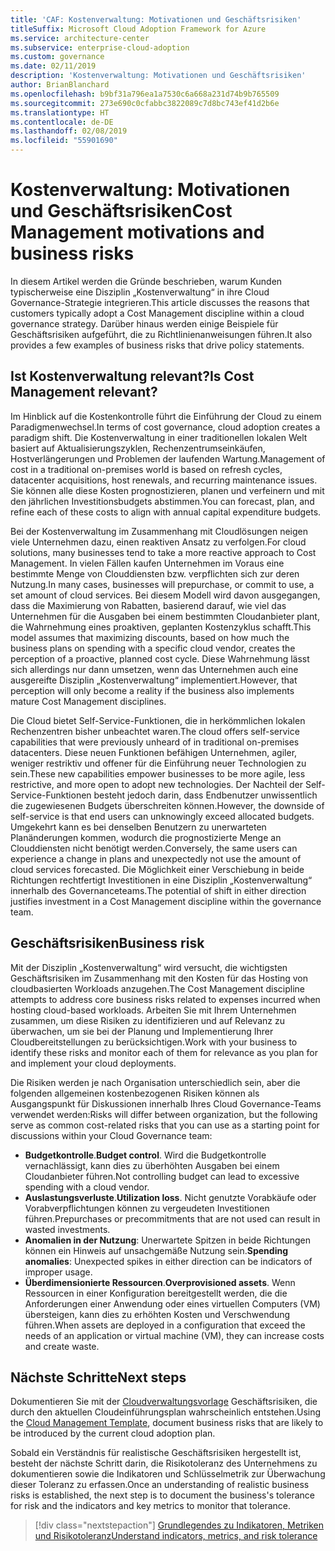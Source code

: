 ```yaml
---
title: 'CAF: Kostenverwaltung: Motivationen und Geschäftsrisiken'
titleSuffix: Microsoft Cloud Adoption Framework for Azure
ms.service: architecture-center
ms.subservice: enterprise-cloud-adoption
ms.custom: governance
ms.date: 02/11/2019
description: 'Kostenverwaltung: Motivationen und Geschäftsrisiken'
author: BrianBlanchard
ms.openlocfilehash: b9bf31a796ea1a7530c6a668a231d74b9b765509
ms.sourcegitcommit: 273e690c0cfabbc3822089c7d8bc743ef41d2b6e
ms.translationtype: HT
ms.contentlocale: de-DE
ms.lasthandoff: 02/08/2019
ms.locfileid: "55901690"
---
```

# <a name="cost-management-motivations-and-business-risks"></a><span data-ttu-id="7e2e0-103">Kostenverwaltung: Motivationen und Geschäftsrisiken</span><span class="sxs-lookup"><span data-stu-id="7e2e0-103">Cost Management motivations and business risks</span></span>

<span data-ttu-id="7e2e0-104">In diesem Artikel werden die Gründe beschrieben, warum Kunden typischerweise eine Disziplin „Kostenverwaltung“ in ihre Cloud Governance-Strategie integrieren.</span><span class="sxs-lookup"><span data-stu-id="7e2e0-104">This article discusses the reasons that customers typically adopt a Cost Management discipline within a cloud governance strategy.</span></span> <span data-ttu-id="7e2e0-105">Darüber hinaus werden einige Beispiele für Geschäftsrisiken aufgeführt, die zu Richtlinienanweisungen führen.</span><span class="sxs-lookup"><span data-stu-id="7e2e0-105">It also provides a few examples of business risks that drive policy statements.</span></span>

<!-- markdownlint-disable MD026 -->

## <a name="is-cost-management-relevant"></a><span data-ttu-id="7e2e0-106">Ist Kostenverwaltung relevant?</span><span class="sxs-lookup"><span data-stu-id="7e2e0-106">Is Cost Management relevant?</span></span>

<span data-ttu-id="7e2e0-107">Im Hinblick auf die Kostenkontrolle führt die Einführung der Cloud zu einem Paradigmenwechsel.</span><span class="sxs-lookup"><span data-stu-id="7e2e0-107">In terms of cost governance, cloud adoption creates a paradigm shift.</span></span> <span data-ttu-id="7e2e0-108">Die Kostenverwaltung in einer traditionellen lokalen Welt basiert auf Aktualisierungszyklen, Rechenzentrumseinkäufen, Hostverlängerungen und Problemen der laufenden Wartung.</span><span class="sxs-lookup"><span data-stu-id="7e2e0-108">Management of cost in a traditional on-premises world is based on refresh cycles, datacenter acquisitions, host renewals, and recurring maintenance issues.</span></span> <span data-ttu-id="7e2e0-109">Sie können alle diese Kosten prognostizieren, planen und verfeinern und mit den jährlichen Investitionsbudgets abstimmen.</span><span class="sxs-lookup"><span data-stu-id="7e2e0-109">You can forecast, plan, and refine each of these costs to align with annual capital expenditure budgets.</span></span>

<span data-ttu-id="7e2e0-110">Bei der Kostenverwaltung im Zusammenhang mit Cloudlösungen neigen viele Unternehmen dazu, einen reaktiven Ansatz zu verfolgen.</span><span class="sxs-lookup"><span data-stu-id="7e2e0-110">For cloud solutions, many businesses tend to take a more reactive approach to Cost Management.</span></span> <span data-ttu-id="7e2e0-111">In vielen Fällen kaufen Unternehmen im Voraus eine bestimmte Menge von Clouddiensten bzw. verpflichten sich zur deren Nutzung.</span><span class="sxs-lookup"><span data-stu-id="7e2e0-111">In many cases, businesses will prepurchase, or commit to use, a set amount of cloud services.</span></span> <span data-ttu-id="7e2e0-112">Bei diesem Modell wird davon ausgegangen, dass die Maximierung von Rabatten, basierend darauf, wie viel das Unternehmen für die Ausgaben bei einem bestimmten Cloudanbieter plant, die Wahrnehmung eines proaktiven, geplanten Kostenzyklus schafft.</span><span class="sxs-lookup"><span data-stu-id="7e2e0-112">This model assumes that maximizing discounts, based on how much the business plans on spending with a specific cloud vendor, creates the perception of a proactive, planned cost cycle.</span></span> <span data-ttu-id="7e2e0-113">Diese Wahrnehmung lässt sich allerdings nur dann umsetzen, wenn das Unternehmen auch eine ausgereifte Disziplin „Kostenverwaltung“ implementiert.</span><span class="sxs-lookup"><span data-stu-id="7e2e0-113">However, that perception will only become a reality if the business also implements mature Cost Management disciplines.</span></span>

<span data-ttu-id="7e2e0-114">Die Cloud bietet Self-Service-Funktionen, die in herkömmlichen lokalen Rechenzentren bisher unbeachtet waren.</span><span class="sxs-lookup"><span data-stu-id="7e2e0-114">The cloud offers self-service capabilities that were previously unheard of in traditional on-premises datacenters.</span></span> <span data-ttu-id="7e2e0-115">Diese neuen Funktionen befähigen Unternehmen, agiler, weniger restriktiv und offener für die Einführung neuer Technologien zu sein.</span><span class="sxs-lookup"><span data-stu-id="7e2e0-115">These new capabilities empower businesses to be more agile, less restrictive, and more open to adopt new technologies.</span></span> <span data-ttu-id="7e2e0-116">Der Nachteil der Self-Service-Funktionen besteht jedoch darin, dass Endbenutzer unwissentlich die zugewiesenen Budgets überschreiten können.</span><span class="sxs-lookup"><span data-stu-id="7e2e0-116">However, the downside of self-service is that end users can unknowingly exceed allocated budgets.</span></span> <span data-ttu-id="7e2e0-117">Umgekehrt kann es bei denselben Benutzern zu unerwarteten Planänderungen kommen, wodurch die prognostizierte Menge an Clouddiensten nicht benötigt werden.</span><span class="sxs-lookup"><span data-stu-id="7e2e0-117">Conversely, the same users can experience a change in plans and unexpectedly not use the amount of cloud services forecasted.</span></span> <span data-ttu-id="7e2e0-118">Die Möglichkeit einer Verschiebung in beide Richtungen rechtfertigt Investitionen in eine Disziplin „Kostenverwaltung“ innerhalb des Governanceteams.</span><span class="sxs-lookup"><span data-stu-id="7e2e0-118">The potential of shift in either direction justifies investment in a Cost Management discipline within the governance team.</span></span>

## <a name="business-risk"></a><span data-ttu-id="7e2e0-119">Geschäftsrisiken</span><span class="sxs-lookup"><span data-stu-id="7e2e0-119">Business risk</span></span>

<span data-ttu-id="7e2e0-120">Mit der Disziplin „Kostenverwaltung“ wird versucht, die wichtigsten Geschäftsrisiken im Zusammenhang mit den Kosten für das Hosting von cloudbasierten Workloads anzugehen.</span><span class="sxs-lookup"><span data-stu-id="7e2e0-120">The Cost Management discipline attempts to address core business risks related to expenses incurred when hosting cloud-based workloads.</span></span> <span data-ttu-id="7e2e0-121">Arbeiten Sie mit Ihrem Unternehmen zusammen, um diese Risiken zu identifizieren und auf Relevanz zu überwachen, um sie bei der Planung und Implementierung Ihrer Cloudbereitstellungen zu berücksichtigen.</span><span class="sxs-lookup"><span data-stu-id="7e2e0-121">Work with your business to identify these risks and monitor each of them for relevance as you plan for and implement your cloud deployments.</span></span>

<span data-ttu-id="7e2e0-122">Die Risiken werden je nach Organisation unterschiedlich sein, aber die folgenden allgemeinen kostenbezogenen Risiken können als Ausgangspunkt für Diskussionen innerhalb Ihres Cloud Governance-Teams verwendet werden:</span><span class="sxs-lookup"><span data-stu-id="7e2e0-122">Risks will differ between organization, but the following serve as common cost-related risks that you can use as a starting point for discussions within your Cloud Governance team:</span></span>

- <span data-ttu-id="7e2e0-123">**Budgetkontrolle**.</span><span class="sxs-lookup"><span data-stu-id="7e2e0-123">**Budget control**.</span></span> <span data-ttu-id="7e2e0-124">Wird die Budgetkontrolle vernachlässigt, kann dies zu überhöhten Ausgaben bei einem Cloudanbieter führen.</span><span class="sxs-lookup"><span data-stu-id="7e2e0-124">Not controlling budget can lead to excessive spending with a cloud vendor.</span></span>
- <span data-ttu-id="7e2e0-125">**Auslastungsverluste**.</span><span class="sxs-lookup"><span data-stu-id="7e2e0-125">**Utilization loss**.</span></span> <span data-ttu-id="7e2e0-126">Nicht genutzte Vorabkäufe oder Vorabverpflichtungen können zu vergeudeten Investitionen führen.</span><span class="sxs-lookup"><span data-stu-id="7e2e0-126">Prepurchases or precommitments that are not used can result in wasted investments.</span></span>
- <span data-ttu-id="7e2e0-127">**Anomalien in der Nutzung**: Unerwartete Spitzen in beide Richtungen können ein Hinweis auf unsachgemäße Nutzung sein.</span><span class="sxs-lookup"><span data-stu-id="7e2e0-127">**Spending anomalies**: Unexpected spikes in either direction can be indicators of improper usage.</span></span>
- <span data-ttu-id="7e2e0-128">**Überdimensionierte Ressourcen**.</span><span class="sxs-lookup"><span data-stu-id="7e2e0-128">**Overprovisioned assets**.</span></span> <span data-ttu-id="7e2e0-129">Wenn Ressourcen in einer Konfiguration bereitgestellt werden, die die Anforderungen einer Anwendung oder eines virtuellen Computers (VM) übersteigen, kann dies zu erhöhten Kosten und Verschwendung führen.</span><span class="sxs-lookup"><span data-stu-id="7e2e0-129">When assets are deployed in a configuration that exceed the needs of an application or virtual machine (VM), they can increase costs and create waste.</span></span>

## <a name="next-steps"></a><span data-ttu-id="7e2e0-130">Nächste Schritte</span><span class="sxs-lookup"><span data-stu-id="7e2e0-130">Next steps</span></span>

<span data-ttu-id="7e2e0-131">Dokumentieren Sie mit der [Cloudverwaltungsvorlage](./template.md) Geschäftsrisiken, die durch den aktuellen Cloudeinführungsplan wahrscheinlich entstehen.</span><span class="sxs-lookup"><span data-stu-id="7e2e0-131">Using the [Cloud Management Template](./template.md), document business risks that are likely to be introduced by the current cloud adoption plan.</span></span>

<span data-ttu-id="7e2e0-132">Sobald ein Verständnis für realistische Geschäftsrisiken hergestellt ist, besteht der nächste Schritt darin, die Risikotoleranz des Unternehmens zu dokumentieren sowie die Indikatoren und Schlüsselmetrik zur Überwachung dieser Toleranz zu erfassen.</span><span class="sxs-lookup"><span data-stu-id="7e2e0-132">Once an understanding of realistic business risks is established, the next step is to document the business's tolerance for risk and the indicators and key metrics to monitor that tolerance.</span></span>

> [!div class="nextstepaction"]
> [<span data-ttu-id="7e2e0-133">Grundlegendes zu Indikatoren, Metriken und Risikotoleranz</span><span class="sxs-lookup"><span data-stu-id="7e2e0-133">Understand indicators, metrics, and risk tolerance</span></span>](./metrics-tolerance.md)
